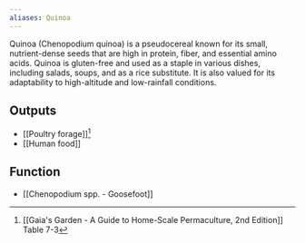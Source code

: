 ```yaml
---
aliases: Quinoa
---
```

Quinoa (Chenopodium quinoa) is a pseudocereal known for its small, nutrient-dense seeds that are high in protein, fiber, and essential amino acids. Quinoa is gluten-free and used as a staple in various dishes, including salads, soups, and as a rice substitute. It is also valued for its adaptability to high-altitude and low-rainfall conditions.
## Outputs
- [[Poultry forage]][^1]
- [[Human food]]
## Function
- [[Chenopodium spp. - Goosefoot]]

[^1]: [[Gaia's Garden - A Guide to Home-Scale Permaculture, 2nd Edition]] Table 7-3